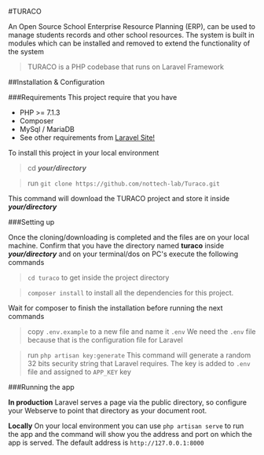 #TURACO

An Open Source School Enterprise Resource Planning (ERP), can be used to manage students records and other school resources.  The system is built in modules which can be installed and removed to extend the functionality of the system

>TURACO is a PHP codebase that runs on Laravel Framework

##Installation & Configuration

###Requirements
This project require that you have
* PHP >= 7.1.3
* Composer
* MySql / MariaDB
* See other requirements from [Laravel Site!](https://laravel.com/docs/5.8)

To install this project in your local environment
> cd **_your/directory_**

> run `git clone https://github.com/nottech-lab/Turaco.git`

This command will download the TURACO project and store it inside **_your/directory_** 


###Setting up

Once the cloning/downloading is completed and the files are on your local machine. Confirm that you have the directory
named **turaco** inside **_your/directory_** and on your terminal/dos on PC's execute the following commands

> `cd turaco` to get inside the project directory

> `composer install` to install all the dependencies for this project. 

Wait for composer to finish the installation before running the next commands

> copy `.env.example` to a new file and name it `.env` We need the `.env` file because that is the configuration file for Laravel

> run `php artisan key:generate` This command will generate a random 32 bits security string that Laravel requires. The key is added to `.env` file and assigned to `APP_KEY` key


###Running the app

**In production**
Laravel serves a page via the public directory, so configure your Webserve to point that directory as your document root. 

**Locally**
On your local environment you can use `php artisan serve` to run the app and the command will show you the address and port on which the app is served. The default address is `http://127.0.0.1:8000`

